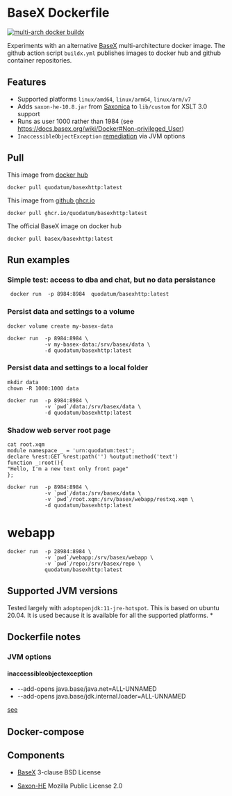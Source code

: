 # BaseX Dockerfile
[![multi-arch docker buildx](https://github.com/Quodatum/basex-docker/actions/workflows/buildx.yml/badge.svg)](https://github.com/Quodatum/basex-docker/actions/workflows/buildx.yml)

Experiments with an alternative [BaseX](https://basex.org)  multi-architecture docker image. 
The github action script `buildx.yml` publishes images to docker hub and github container repositories.
## Features


- Supported platforms `linux/amd64`, `linux/arm64`, `linux/arm/v7`
- Adds `saxon-he-10.8.jar` from [Saxonica](https://www.saxonica.com/products/products.xml) to `lib/custom` for XSLT 3.0 support
- Runs as user 1000 rather than 1984 (see https://docs.basex.org/wiki/Docker#Non-privileged_User)
- `InaccessibleObjectException` [remediation](https://www.mail-archive.com/basex-talk%40mailman.uni-konstanz.de/msg13498.html) via JVM options
 
## Pull
This image from [docker hub](https://hub.docker.com/r/quodatum/basexhttp)
```
docker pull quodatum/basexhttp:latest
```

This image from [github ghcr.io](https://github.com/Quodatum/basex-docker/pkgs/container/basexhttp)
```
docker pull ghcr.io/quodatum/basexhttp:latest
```

The official BaseX image on docker hub
```
docker pull basex/basexhttp:latest
```
## Run examples

### Simple test: access to dba and chat, but no data persistance
```
 docker run  -p 8984:8984  quodatum/basexhttp:latest
```
### Persist data and settings to a volume
```
docker volume create my-basex-data 

docker run  -p 8984:8984 \
            -v my-basex-data:/srv/basex/data \
            -d quodatum/basexhttp:latest 
```
### Persist data and settings to a local folder
```
mkdir data 
chown -R 1000:1000 data

docker run  -p 8984:8984 \
            -v `pwd`/data:/srv/basex/data \
            -d quodatum/basexhttp:latest 
```
### Shadow web server root page
```
cat root.xqm
module namespace _ = 'urn:quodatum:test';
declare %rest:GET %rest:path('') %output:method('text')
function _:root(){
"Hello, I'm a new text only front page"
};

docker run  -p 8984:8984 \
            -v `pwd`/data:/srv/basex/data \
            -v `pwd`/root.xqm:/srv/basex/webapp/restxq.xqm \
            -d quodatum/basexhttp:latest
```
# webapp
```
docker run  -p 28984:8984 \
            -v `pwd`/webapp:/srv/basex/webapp \
            -v `pwd`/repo:/srv/basex/repo \
            quodatum/basexhttp:latest
```
## Supported JVM versions
Tested largely with `adoptopenjdk:11-jre-hotspot`. This is based on ubuntu 20.04. It is used because it is available for all the supported platforms.
* 
## Dockerfile notes

### JVM options
#### inaccessibleobjectexception

* --add-opens java.base/java.net=ALL-UNNAMED 
* --add-opens java.base/jdk.internal.loader=ALL-UNNAMED
 
[see](https://stackoverflow.com/questions/41265266/how-to-solve-inaccessibleobjectexception-unable-to-make-member-accessible-m)



## Docker-compose

## Components
* [BaseX](https://basex.org/about/open-source/) 3-clause BSD License

* [Saxon-HE](https://sourceforge.net/projects/saxon/) Mozilla Public License 2.0 
